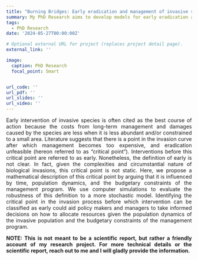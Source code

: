 ```yaml
---
title: "Burning Bridges: Early eradication and management of invasive species" 
summary: My PhD Research aims to develop models for early eradication and management of invasive species to help with the advancement of informed biosecurity strategies in Australia.
tags:
  - PhD Research
date: '2024-05-27T00:00:00Z'

# Optional external URL for project (replaces project detail page).
external_link: ''

image:
  caption: PhD Research
  focal_point: Smart


url_code: ''
url_pdf: ''
url_slides: ''
url_video: ''
---
```


<p style='text-align: justify;'> Early intervention of invasive species is often cited as the best course of action because the costs from long-term management and damages caused by the species are less when it is less abundant and/or constrained to a small area. Literature suggests that there is a point in the invasion curve after which management becomes too expensive, and eradication unfeasible (hereon referred to as “critical point”). Interventions before this critical point are referred to as early. Nonetheless, the definition of early is not clear. In fact, given the complexities and circumstantial nature of biological invasions, this critical point is not static. Here, we propose a mathematical description of this critical point by arguing that it is influenced by time, population dynamics, and the budgetary constraints of the management program. We use computer simulations to evaluate the robustness of this definition to a more stochastic model. Identifying the critical point in the invasion process before which intervention can be classified as early could aid policy makers and managers to take informed decisions on how to allocate resources given the population dynamics of the invasive population and the budgetary constraints of the management program.

<p style='text-align: justify;'><strong> NOTE: This is not meant to be a scientific report, but rather a friendly account of my research project. For more technical details or the scientific report, reach out to me and I will gladly provide the information. </strong>
</p>